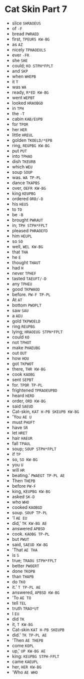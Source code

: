 # Cat Skin Part 7

* slice `SHRAOEUS`
* of `-F`
* bread `PWRAED`
* first, `TPEURS KW-BG`
* as `AZ`
* nicely `TPHAOEULS`
* ever `-FR`
* she `SHE`
* could; `KO STPH*FPLT`
* and `SKP`
* when `WHEPB`
* it `T`
* was `WA`
* ready, `R*ED KW-BG`
* went `WEPBT`
* looked `HRAOBGD`
* in `TPH`
* the `-T`
* cabin `KAB/EUPB`
* for `TPOR`
* her `HER`
* little `HREUL`
* golden `TKOELD/*EPB`
* ring, `REUPBG KW-BG`
* put `PUT`
* into `TPHAO`
* dish `TKEURB`
* which `WEU`
* soup `SOUP`
* was. `WA TP-PL`
* dance `TKAPBS`
* over, `OEFR KW-BG`
* king `KEUPBG`
* ordered `ORD/-D`
* his `HEUS`
* to `TO`
* be `-B`
* brought `PWRAUT`
* in; `TPH STPH*FPLT`
* pleased `PHRAOEFD`
* him `HEUPL`
* so `SO`
* well, `WEL KW-BG`
* that `THA`
* he `E`
* thought `THAUT`
* had `H`
* never `TPHEF`
* tasted `TAEUFT/-D`
* any `TPHEU`
* good `TKPWAOD`
* before. `PW-F TP-PL`
* At `AT`
* bottom `PWOPLT`
* saw `SAU`
* a `AEU`
* gold `TKPWOELD`
* ring `REUPBG`
* lying; `HRAOEUG STPH*FPLT`
* could `KO`
* not `TPHOT`
* make `PHAEUBG`
* out `OUT`
* how `HOU`
* got `TKPWOT`
* there, `THR KW-BG`
* cook `KAOBG`
* sent `SEPBT`
* for. `TPOR TP-PL`
* frightened `TPRAOEUPBD`
* heard `HERD`
* order, `ORD KW-BG`
* said `SAEUD`
* Cat-skin, `KAT H-PB SKEUPB KW-BG`
* 'You `AE U`
* must `PHUFT`
* have `SR`
* let `HRET`
* hair `HAEUR`
* fall `TPAUL`
* soup; `SOUP STPH*FPLT`
* if `TP`
* so, `SO KW-BG`
* you `U`
* will `HR`
* beating.' `PWAEGT TP-PL AE`
* Then `THEPB`
* before `PW-F`
* king, `KEUPBG KW-BG`
* asked `SK-D`
* who `WHO`
* cooked `KAOBGD`
* soup. `SOUP TP-PL`
* 'I `AE EU`
* did,' `TK KW-BG AE`
* answered `APBSD`
* cook. `KAOBG TP-PL`
* but `PWUT`
* said, `SAEUD KW-BG`
* 'That `AE THA`
* is `S`
* true; `TRAOU STPH*FPLT`
* better `PWOERT`
* done `TKOPB`
* than `THAPB`
* do `TKO`
* it.' `T TP-PL AE`
* answered, `APBSD KW-BG`
* 'To `AE TO`
* tell `TEL`
* truth `TRAO*UT`
* I `EU`
* did `TK`
* it, `T KW-BG`
* Cat-skin `KAT H-PB SKEUPB`
* did.' `TK TP-PL AE`
* 'Then `AE THEPB`
* come `KOPL`
* up,' `UP KW-BG AE`
* king: `KEUPBG STPH-FPLT`
* came `KAEUPL`
* her, `HER KW-BG`
* 'Who `AE WHO`

